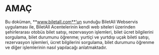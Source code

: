 # AMAÇ

 Bu doküman, **www.biletall.com**’un sunduğu BiletAll Webservis uygulaması ile, BiletAll Acentelerinin kendi web siteleri üzerinden şehirlerarası otobüs bilet satışı, rezervasyon işlemleri, bilet ücret bilgilerini sorgulama, bilet durumunu öğrenme; yurtiçi ve yurtdışı uçak bileti satışı, rezervasyon işlemleri, ücret bilgilerini sorgulama, bilet durumunu öğrenme ve diğer işlemlerinin nasıl yapılacağı anlatmaktadır.